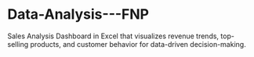 # Data-Analysis---FNP
Sales Analysis Dashboard in Excel that visualizes revenue trends, top-selling products, and customer behavior for data-driven decision-making.
